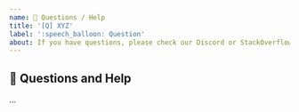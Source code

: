 ```yaml
---
name: 💬 Questions / Help
title: '[Q] XYZ'
label: ':speech_balloon: Question'
about: If you have questions, please check our Discord or StackOverflow
---
```


## 💬 Questions and Help

...
